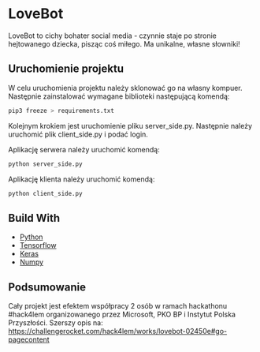 # LoveBot
LoveBot to cichy bohater social media - czynnie staje po stronie hejtowanego dziecka, pisząc coś miłego. Ma unikalne, własne słowniki!

## Uruchomienie projektu

W celu uruchomienia projektu należy sklonować go na własny kompuer. Następnie zainstalować wymagane biblioteki następującą komendą:
```sh
pip3 freeze > requirements.txt 
```
Kolejnym krokiem jest uruchomienie pliku server_side.py. Następnie należy uruchomić plik client_side.py i podać login.

Aplikację serwera należy uruchomić komendą:
```sh
python server_side.py
```

Aplikację klienta należy uruchomić komendą:
```sh
python client_side.py
```
## Build With

- [Python](https://www.google.com)
- [Tensorflow](https://www.tensorflow.org)
- [Keras](https://keras.io)
- [Numpy](https://numpy.org)


## Podsumowanie
Cały projekt jest efektem współpracy 2 osób w ramach hackathonu #hack4lem organizowanego przez Microsoft, PKO BP i Instytut Polska Przyszłości.
Szerszy opis na: https://challengerocket.com/hack4lem/works/lovebot-02450e#go-pagecontent
